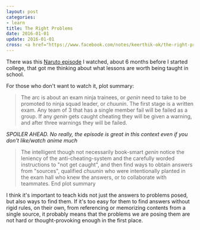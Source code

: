 ```yaml
---
layout: post
categories:
- learn
title: The Right Problems
date: 2016-01-01
update: 2016-01-01
cross: <a href="https://www.facebook.com/notes/keerthik-ok/the-right-problems/10153769788263503">on Facebook</a>
---
```


There was this [Naruto episode](http://www.hulu.com/watch/36407#i0,p20,s1,d0) I watched, about 6 months before I started college, that got me thinking about what lessons are worth being taught in school.

For those who don't want to watch it, plot summary:

> The arc is about an exam ninja trainees, or *genin* need to take to be promoted to ninja squad leader, or *chuunin*. The first stage is a written exam. Any team of 3 that has a single member fail will be failed as a group. If any *genin* gets caught cheating they will be given a warning, and after three warnings they will be failed.

*SPOILER AHEAD. No really, the episode is great in this context even if you don't like/watch anime much*

> The intelligent though not necessarily book-smart *genin* notice the leniency of the anti-cheating-system and the carefully worded instructions to "not get caught", and then find ways to obtain answers from "sources", qualified *chuunin* who were intentionally planted in the exam hall who knew the answers, or to collaborate with teammates. End plot summary

I think it's important to teach kids not just the answers to problems posed, but also ways to find them. If it's too easy for them to find answers without rigid rules, on their own, from referencing or memorizing contents from a single source, it probably means that the problems we are posing them are not hard or thought-provoking enough in the first place.